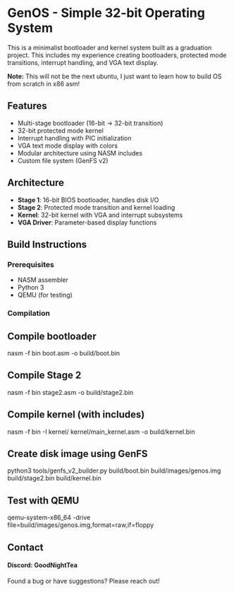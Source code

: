 # GenOS - Simple 32-bit Operating System

This is a minimalist bootloader and kernel system built as a graduation project. This includes my experience creating bootloaders, protected mode transitions, interrupt handling, and VGA text display.

**Note:** This will not be the next ubuntu, I just want to learn how to build OS from scratch in x86 asm!

## Features

- Multi-stage bootloader (16-bit → 32-bit transition)
- 32-bit protected mode kernel
- Interrupt handling with PIC initialization  
- VGA text mode display with colors
- Modular architecture using NASM includes
- Custom file system (GenFS v2)

## Architecture

- **Stage 1**: 16-bit BIOS bootloader, handles disk I/O
- **Stage 2**: Protected mode transition and kernel loading
- **Kernel**: 32-bit kernel with VGA and interrupt subsystems
- **VGA Driver**: Parameter-based display functions

## Build Instructions

### Prerequisites
- NASM assembler
- Python 3
- QEMU (for testing)

### Compilation

## Compile bootloader
nasm -f bin boot.asm -o build/boot.bin

## Compile Stage 2  
nasm -f bin stage2.asm -o build/stage2.bin

## Compile kernel (with includes)
nasm -f bin -I kernel/ kernel/main_kernel.asm -o build/kernel.bin

## Create disk image using GenFS
python3 tools/genfs_v2_builder.py build/boot.bin build/images/genos.img build/stage2.bin build/kernel.bin

## Test with QEMU
qemu-system-x86_64 -drive file=build/images/genos.img,format=raw,if=floppy

## Contact
#### Discord: GoodNightTea
Found a bug or have suggestions? Please reach out!
